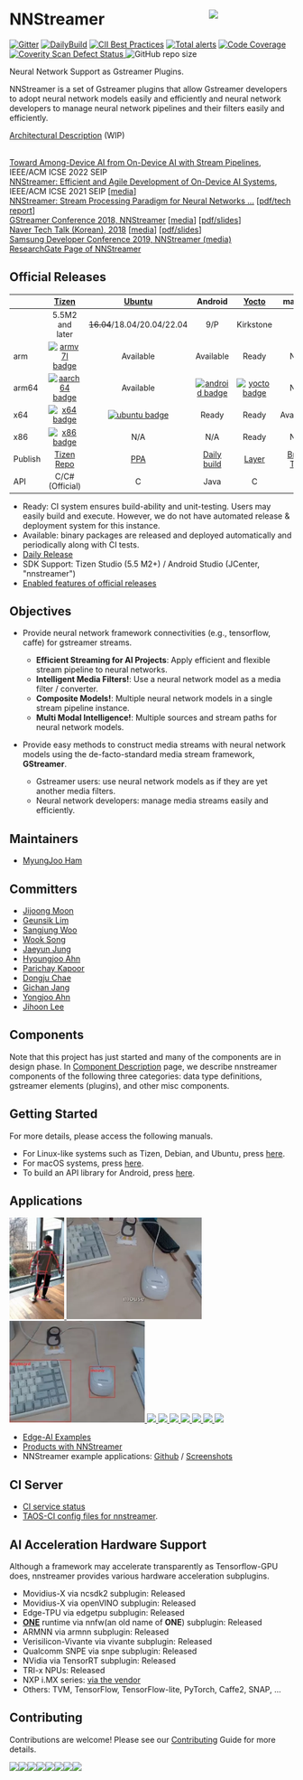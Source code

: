 # NNStreamer <img align="right" src="Documentation/media/lfaidata-project-badge-incubation-black.svg" width="150"/>


[![Gitter][gitter-image]][gitter-url]
[![DailyBuild](http://ci.nnstreamer.ai/nnstreamer/ci/daily-build/badge/daily_build_badge.svg)](http://ci.nnstreamer.ai/nnstreamer/ci/daily-build/build_result/)
[![CII Best Practices](https://bestpractices.coreinfrastructure.org/projects/4401/badge)](https://bestpractices.coreinfrastructure.org/projects/4401)
[![Total alerts](https://img.shields.io/lgtm/alerts/g/nnstreamer/nnstreamer.svg?logo=lgtm&logoWidth=18)](https://lgtm.com/projects/g/nnstreamer/nnstreamer/alerts/)
[![Code Coverage](http://ci.nnstreamer.ai/nnstreamer/ci/badge/codecoverage.svg)](http://ci.nnstreamer.ai/nnstreamer/ci/gcov_html/index.html)
<a href="https://scan.coverity.com/projects/nnstreamer-nnstreamer">
<img alt="Coverity Scan Defect Status" src="https://scan.coverity.com/projects/22501/badge.svg"/>
</a>
![GitHub repo size](https://img.shields.io/github/repo-size/nnstreamer/nnstreamer)

Neural Network Support as Gstreamer Plugins.

NNStreamer is a set of Gstreamer plugins that allow
Gstreamer developers to adopt neural network models easily and efficiently and
neural network developers to manage neural network pipelines and their filters easily and efficiently.

[Architectural Description](https://github.com/nnstreamer/nnstreamer/wiki/Architectural-Description) (WIP)<br /> <br />

[Toward Among-Device AI from On-Device AI with Stream Pipelines](https://conf.researchr.org/home/icse-2022), IEEE/ACM ICSE 2022 SEIP <br />
[NNStreamer: Efficient and Agile Development of On-Device AI Systems](https://ieeexplore.ieee.org/document/9402062), IEEE/ACM ICSE 2021 SEIP [[media](https://youtu.be/HtNXFReF2GY)]<br />
[NNStreamer: Stream Processing Paradigm for Neural Networks ...](https://arxiv.org/abs/1901.04985) [[pdf/tech report](https://arxiv.org/pdf/1901.04985)]<br />
[GStreamer Conference 2018, NNStreamer](https://gstreamer.freedesktop.org/conference/2018/talks-and-speakers.html#nnstreamer-neural-networks-as-filters) [[media](https://github.com/nnstreamer/nnstreamer/wiki/Gstreamer-Conference-2018-Presentation-Video)] [[pdf/slides](https://github.com/nnstreamer/nnstreamer/wiki/slides/2018_GSTCON_Ham_181026.pdf)]<br />
[Naver Tech Talk (Korean), 2018](https://www.facebook.com/naverengineering/posts/2255360384531425) [[media](https://youtu.be/XvXxcnbRjgU)] [[pdf/slides](https://www.slideshare.net/NaverEngineering/nnstreamer-stream-pipeline-for-arbitrary-neural-networks)]<br />
[Samsung Developer Conference 2019, NNStreamer (media)](https://youtu.be/wVbMbpOjbkw)<br />
[ResearchGate Page of NNStreamer](https://www.researchgate.net/project/Neural-Network-Streamer-nnstreamer)


## Official Releases

|     | [Tizen](https://download.tizen.org/snapshots/TIZEN/Tizen/Tizen-Unified/latest/repos/standard/packages/) | [Ubuntu](https://launchpad.net/~nnstreamer/+archive/ubuntu/ppa) | Android | [Yocto](https://github.com/nnstreamer/meta-neural-network) | macOS |
| :-- | :--: | :--: | :--: | :--: | :--: |
|     | 5.5M2 and later | ~~16.04~~/18.04/20.04/22.04 | 9/P | Kirkstone |   |
| arm | [![armv7l badge](http://ci.nnstreamer.ai/nnstreamer/ci/daily-build/badge/armv7l_result_badge.svg)](http://ci.nnstreamer.ai/nnstreamer/ci/daily-build/build_result/latest/log/) | Available  | Available| Ready | N/A |
| arm64 |  [![aarch64 badge](http://ci.nnstreamer.ai/nnstreamer/ci/daily-build/badge/aarch64_result_badge.svg)](http://ci.nnstreamer.ai/nnstreamer/ci/daily-build/build_result/latest/log/) | Available  | [![android badge](http://ci.nnstreamer.ai/nnstreamer/ci/daily-build/badge/android_result_badge.svg)](http://ci.nnstreamer.ai/nnstreamer/ci/daily-build/build_result/latest/log/) | [![yocto badge](http://ci.nnstreamer.ai/nnstreamer/ci/daily-build/badge/yocto_result_badge.svg)](http://ci.nnstreamer.ai/nnstreamer/ci/daily-build/build_result/latest/log/) | N/A |
| x64 | [![x64 badge](http://ci.nnstreamer.ai/nnstreamer/ci/daily-build/badge/x86_64_result_badge.svg)](http://ci.nnstreamer.ai/nnstreamer/ci/daily-build/build_result/latest/log/)  | [![ubuntu badge](http://ci.nnstreamer.ai/nnstreamer/ci/daily-build/badge/ubuntu_result_badge.svg)](http://ci.nnstreamer.ai/nnstreamer/ci/daily-build/build_result/latest/log/)  | Ready  | Ready | Available |
| x86 | [![x86 badge](http://ci.nnstreamer.ai/nnstreamer/ci/daily-build/badge/i586_result_badge.svg)](http://ci.nnstreamer.ai/nnstreamer/ci/daily-build/build_result/latest/log/)  | N/A  | N/A  | Ready | N/A |
| Publish | [Tizen Repo](https://download.tizen.org/snapshots/TIZEN/Tizen/Tizen-Unified/latest/repos/standard/packages/) | [PPA](https://launchpad.net/~nnstreamer/+archive/ubuntu/ppa) | [Daily build](http://ci.nnstreamer.ai/nnstreamer/ci/daily-build/build_result/latest/android/) | [Layer](https://github.com/nnstreamer/meta-neural-network) | [Brew Tap](Documentation/getting-started-macos.md) |
| API | C/C# (Official) | C | Java | C  | C  |

- Ready: CI system ensures build-ability and unit-testing. Users may easily build and execute. However, we do not have automated release & deployment system for this instance.
- Available: binary packages are released and deployed automatically and periodically along with CI tests.
- [Daily Release](http://ci.nnstreamer.ai/nnstreamer/ci/daily-build/build_result/latest/)
- SDK Support: Tizen Studio (5.5 M2+) / Android Studio (JCenter, "nnstreamer")
- [Enabled features of official releases](Documentation/features-per-distro.md)



## Objectives

- Provide neural network framework connectivities (e.g., tensorflow, caffe) for gstreamer streams.
  - **Efficient Streaming for AI Projects**: Apply efficient and flexible stream pipeline to neural networks.
  - **Intelligent Media Filters!**: Use a neural network model as a media filter / converter.
  - **Composite Models!**: Multiple neural network models in a single stream pipeline instance.
  - **Multi Modal Intelligence!**: Multiple sources and stream paths for neural network models.

- Provide easy methods to construct media streams with neural network models using the de-facto-standard media stream framework, **GStreamer**.
  - Gstreamer users: use neural network models as if they are yet another media filters.
  - Neural network developers: manage media streams easily and efficiently.

## Maintainers
* [MyungJoo Ham](https://github.com/myungjoo/)

## Committers
* [Jijoong Moon](https://github.com/jijoongmoon)
* [Geunsik Lim](https://github.com/leemgs)
* [Sangjung Woo](https://github.com/again4you)
* [Wook Song](https://github.com/wooksong)
* [Jaeyun Jung](https://github.com/jaeyun-jung)
* [Hyoungjoo Ahn](https://github.com/helloahn)
* [Parichay Kapoor](https://github.com/kparichay)
* [Dongju Chae](https://github.com/dongju-chae)
* [Gichan Jang](https://github.com/gichan-jang)
* [Yongjoo Ahn](https://github.com/anyj0527)
* [Jihoon Lee](https://github.com/zhoonit)

## Components

Note that this project has just started and many of the components are in design phase.
In [Component Description](Documentation/component-description.md) page, we describe nnstreamer components of the following three categories: data type definitions, gstreamer elements (plugins), and other misc components.

## Getting Started
For more details, please access the following manuals.
* For Linux-like systems such as Tizen, Debian, and Ubuntu, press [here](Documentation/getting-started.md).
* For macOS systems, press [here](Documentation/getting-started-macos.md).
* To build an API library for Android, press [here](Documentation/getting-started-android.md).

## Applications


<a href="https://github.com/nnstreamer/nnstreamer-example/blob/master/native/example_pose_estimation_tflite">
  <img src="https://raw.githubusercontent.com/nnstreamer/nnstreamer-example/master/native/example_pose_estimation_tflite/yongjoo2.webp" height=180>
</a><a href="https://github.com/nnstreamer/nnstreamer-example/blob/master/native/example_image_classification_tflite">
  <img src="https://raw.githubusercontent.com/nnstreamer/nnstreamer-example/master/native/example_image_classification_tflite/image_classification_tflite_demo.webp" height=180>
</a><a href="https://github.com/nnstreamer/nnstreamer-example/blob/master/native/example_object_detection_tensorflow_lite">
  <img src="https://raw.githubusercontent.com/nnstreamer/nnstreamer-example/master/native/example_object_detection_tensorflow_lite/object_detection_tflite_demo.webp" height=180>
</a>
<a href="https://github.com/nnstreamer/nnstreamer-example/tree/main/Tizen.platform/Tizen_IoT_face_landmark">
  <img src="Documentation/media/face_landmark.webp" height=180>
</a>
<a href="https://fainders.ai">
  <img src="Documentation/media/FaindersAI_Store.webp" height=180>
</a>
<a href="https://klleon.io">
  <img src="Documentation/media/Klleon_Speech.webp" height=180>
</a>
<a href="https://openncc.com">
  <img src="Documentation/media/OpenNCC_Mask.webp" height=180>
</a>
<a href="https://printnanny.ai">
  <img src="Documentation/media/PrintNanny.webp" height=180>
</a>
<a href="https://github.com/NXPmicro/nxp-nnstreamer-examples">
  <img src="https://github.com/NXPmicro/nxp-nnstreamer-examples/raw/main/segmentation/segmentation_demo.webp" height=180>
</a>
<a href="https://github.com/NXPmicro/nxp-nnstreamer-examples">
  <img src="https://github.com/NXPmicro/nxp-nnstreamer-examples/raw/main/pose/pose_demo.webp" height=180>
</a>


- [Edge-AI Examples](Documentation/edge-ai.md)
- [Products with NNStreamer](Documentation/products.md)
- NNStreamer example applications: [Github](https://github.com/nnstreamer/nnstreamer-example) / [Screenshots](https://github.com/nnstreamer/nnstreamer/wiki/usage-examples-screenshots)

## CI Server

- [CI service status](http://ci.nnstreamer.ai/)
- [TAOS-CI config files for nnstreamer](.TAOS-CI).

## AI Acceleration Hardware Support

Although a framework may accelerate transparently as Tensorflow-GPU does, nnstreamer provides various hardware acceleration subplugins.
- Movidius-X via ncsdk2 subplugin: Released
- Movidius-X via openVINO subplugin: Released
- Edge-TPU via edgetpu subplugin: Released
- [**ONE**](https://github.com/Samsung/ONE) runtime via nnfw(an old name of **ONE**) subplugin: Released
- ARMNN via armnn subplugin: Released
- Verisilicon-Vivante via vivante subplugin: Released
- Qualcomm SNPE via snpe subplugin: Released
- NVidia via TensorRT subplugin: Released
- TRI-x NPUs: Released
- NXP i.MX series: [via the vendor](https://www.nxp.com/docs/en/user-guide/IMX-MACHINE-LEARNING-UG.pdf)
- Others: TVM, TensorFlow, TensorFlow-lite, PyTorch, Caffe2, SNAP, ...


[gitter-url]: https://gitter.im/nnstreamer/Lobby
[gitter-image]: https://img.shields.io/badge/+%20GITTER-JOIN%20CHAT%20%E2%86%92-1DCE73.svg?style=flat-square


## Contributing

Contributions are welcome! Please see our [Contributing](Documentation/contributing.md) Guide for more details.

[![](https://sourcerer.io/fame/dongju-chae/nnstreamer/nnstreamer/images/0)](https://sourcerer.io/fame/dongju-chae/nnstreamer/nnstreamer/links/0)[![](https://sourcerer.io/fame/dongju-chae/nnstreamer/nnstreamer/images/1)](https://sourcerer.io/fame/dongju-chae/nnstreamer/nnstreamer/links/1)[![](https://sourcerer.io/fame/dongju-chae/nnstreamer/nnstreamer/images/2)](https://sourcerer.io/fame/dongju-chae/nnstreamer/nnstreamer/links/2)[![](https://sourcerer.io/fame/dongju-chae/nnstreamer/nnstreamer/images/3)](https://sourcerer.io/fame/dongju-chae/nnstreamer/nnstreamer/links/3)[![](https://sourcerer.io/fame/dongju-chae/nnstreamer/nnstreamer/images/4)](https://sourcerer.io/fame/dongju-chae/nnstreamer/nnstreamer/links/4)[![](https://sourcerer.io/fame/dongju-chae/nnstreamer/nnstreamer/images/5)](https://sourcerer.io/fame/dongju-chae/nnstreamer/nnstreamer/links/5)[![](https://sourcerer.io/fame/dongju-chae/nnstreamer/nnstreamer/images/6)](https://sourcerer.io/fame/dongju-chae/nnstreamer/nnstreamer/links/6)[![](https://sourcerer.io/fame/dongju-chae/nnstreamer/nnstreamer/images/7)](https://sourcerer.io/fame/dongju-chae/nnstreamer/nnstreamer/links/7)
